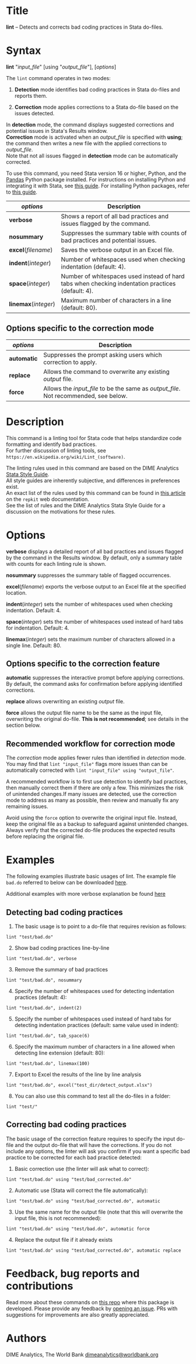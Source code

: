 # Title

__lint__ – Detects and corrects bad coding practices in Stata do-files.

# Syntax

__lint__ "_input_file_" [using "_output_file_"], [_options_]

The `lint` command operates in two modes:

1. __Detection__ mode identifies bad coding practices in Stata do-files and reports them.

2. __Correction__ mode applies corrections to a Stata do-file based on the issues detected.

In __detection__ mode, the command displays suggested corrections and potential issues in Stata's Results window.  
__Correction__ mode is activated when an _output_file_ is specified with __using__; the command then writes a new file with the applied corrections to _output_file_.  
Note that not all issues flagged in __detection__ mode can be automatically corrected.

To use this command, you need Stata version 16 or higher, Python, and the [Pandas](https://pandas.pydata.org) Python package installed.
For instructions on installing Python and integrating it with Stata, see [this guide](https://blog.stata.com/2020/08/18/stata-python-integration-part-1-setting-up-stata-to-use-python/).
For installing Python packages, refer to [this guide](https://blog.stata.com/2020/09/01/stata-python-integration-part-3-how-to-install-python-packages).

| _options_ | Description |
|-----------|-------------|
| __**v**erbose__ | Shows a report of all bad practices and issues flagged by the command. |
| __**nosum**mary__ | Suppresses the summary table with counts of bad practices and potential issues. |
| __**e**xcel__(_filename_) | Saves the verbose output in an Excel file. |
| __**i**ndent__(_integer_) | Number of whitespaces used when checking indentation (default: 4). |
| __**s**pace__(_integer_) | Number of whitespaces used instead of hard tabs when checking indentation practices (default: 4). |
| __**l**inemax__(_integer_) | Maximum number of characters in a line (default: 80). |

## Options specific to the correction mode

| _options_ | Description |
|-----------|-------------|
| __**auto**matic__ | Suppresses the prompt asking users which correction to apply. |
| __replace__ | Allows the command to overwrite any existing _output_ file. |
| __force__ | Allows the _input_file_ to be the same as _output_file_. Not recommended, see below. |

# Description

This command is a linting tool for Stata code that helps standardize code formatting and identify bad practices.  
For further discussion of linting tools, see `https://en.wikipedia.org/wiki/Lint_(software)`. 

The linting rules used in this command are based on the DIME Analytics [Stata Style Guide](https://worldbank.github.io/dime-data-handbook/coding.html#the-dime-analytics-stata-style-guide).  
All style guides are inherently subjective, and differences in preferences exist.  
An exact list of the rules used by this command can be found in [this article](https://github.com/worldbank/repkit/blob/add-linter/src/vignettes/linting-rules.md) on the `repkit` web documentation.  
See the list of rules and the DIME Analytics Stata Style Guide for a discussion on the motivations for these rules.

# Options

__**v**erbose__ displays a detailed report of all bad practices and issues flagged by the command in the Results window. By default, only a summary table with counts for each linting rule is shown.

__**nosum**mary__ suppresses the summary table of flagged occurrences.

__**e**xcel__(_filename_) exports the verbose output to an Excel file at the specified location.

__**i**ndent__(_integer_) sets the number of whitespaces used when checking indentation. Default: 4.

__**s**pace__(_integer_) sets the number of whitespaces used instead of hard tabs for indentation. Default: 4.

__**l**inemax__(_integer_) sets the maximum number of characters allowed in a single line. Default: 80.

## Options specific to the correction feature

__**auto**matic__ suppresses the interactive prompt before applying corrections. By default, the command asks for confirmation before applying identified corrections.

__replace__ allows overwriting an existing _output_ file.

__force__ allows the output file name to be the same as the input file, overwriting the original do-file. __This is not recommended__; see details in the section below.

## Recommended workflow for correction mode

The _correction_ mode applies fewer rules than identified in _detection_ mode. 
You may find that `lint "input_file"` flags more issues than can be automatically corrected with `lint "input_file" using "output_file"`.

A recommended workflow is to first use detection to identify bad practices, then manually correct them if there are only a few. This minimizes the risk of unintended changes.If many issues are detected, use the correction mode to address as many as possible, then review and manually fix any remaining issues. 

Avoid using the `force` option to overwrite the original input file. 
Instead, keep the original file as a backup to safeguard against unintended changes. Always verify that the corrected do-file produces the expected results before replacing the original file.

# Examples

The following examples illustrate basic usages of lint. 
The example file `bad.do` referred to below can be downloaded [here](https://github.com/worldbank/repkit/blob/lint-helpfile-update/src/tests/lint/test-files/bad.do).

Additional examples with more verbose explanation be found [here](https://github.com/worldbank/repkit/blob/add-linter/src/vignettes/lint-examples.md)

## Detecting bad coding practices

1. The basic usage is to point to a do-file that requires revision as follows:

```
lint "test/bad.do"
```

2. Show bad coding practices line-by-line

```
lint "test/bad.do", verbose
```

3. Remove the summary of bad practices

```
lint "test/bad.do", nosummary
```

4. Specify the number of whitespaces used for detecting indentation practices (default: 4):

```
lint "test/bad.do", indent(2)
```

5. Specify the number of whitespaces used instead of hard tabs for detecting indentation practices (default: same value used in indent):

```
lint "test/bad.do", tab_space(6)
```

6. Specify the maximum number of characters in a line allowed when detecting line extension (default: 80):

```
lint "test/bad.do", linemax(100)
```

7. Export to Excel the results of the line by line analysis

```
lint "test/bad.do", excel("test_dir/detect_output.xlsx")
```

8. You can also use this command to test all the do-files in a folder:

```
lint "test/"
```

## Correcting bad coding practices

The basic usage of the correction feature requires to specify the input do-file and the output do-file that will have the corrections. If you do not include any options, the linter will ask you confirm if you want a specific bad practice to be corrected for each bad practice detected:

1. Basic correction use (the linter will ask what to correct):

```
lint "test/bad.do" using "test/bad_corrected.do"
```

2. Automatic use (Stata will correct the file automatically):

```
lint "test/bad.do" using "test/bad_corrected.do", automatic
```

3. Use the same name for the output file (note that this will overwrite the input file, this is not recommended):

```
lint "test/bad.do" using "test/bad.do", automatic force
```

4. Replace the output file if it already exists

```
lint "test/bad.do" using "test/bad_corrected.do", automatic replace
```

# Feedback, bug reports and contributions

Read more about these commands on [this repo](https://github.com/worldbank/repkit) where this package is developed. Please provide any feedback by [opening an issue](https://github.com/worldbank/repkit/issues). PRs with suggestions for improvements are also greatly appreciated.

# Authors

DIME Analytics, The World Bank dimeanalytics@worldbank.org
